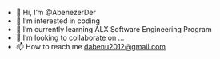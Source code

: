 - 👋 Hi, I’m @AbenezerDer
- 👀 I’m interested in coding
- 🌱 I’m currently learning ALX Software Engineering Program
- 💞️ I’m looking to collaborate on ...
- 📫 How to reach me dabenu2012@gmail.com

<!---
AbenezerDer/AbenezerDer is a ✨ special ✨ repository because its `README.md` (this file) appears on your GitHub profile.
You can click the Preview link to take a look at your changes.
--->
